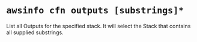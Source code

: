 # `awsinfo cfn outputs [substrings]*`

List all Outputs for the specified stack. It will select the Stack that contains all supplied substrings.